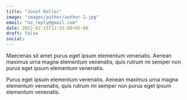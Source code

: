 ```yaml
---
title: "Josef Keller"
image: "images/author/author-2.jpg"
email: "no_reply@gmail.com"
date: 2022-02-15T11:55:00+05:00
draft: false
social:
---
```


Maecenas sit amet purus eget ipsum elementum venenatis. Aenean maximus urna magna elementum venenatis, quis rutrum mi semper non purus eget ipsum elementum venenatis.

Purus eget ipsum elementum venenatis. Aenean maximus urna magna elementum venenatis, quis rutrum mi semper non purus eget ipsum elementum venenatis.